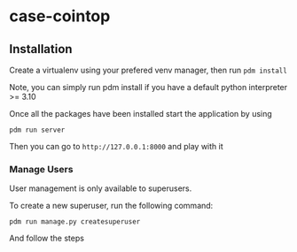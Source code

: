 # case-cointop

## Installation

Create a virtualenv using your prefered venv manager, then run `pdm install`

Note, you can simply run pdm install if you have a default python interpreter >= 3.10

Once all the packages have been installed start the application by using

```shell
pdm run server
```

Then you can go to `http://127.0.0.1:8000` and play with it

### Manage Users

User management is only available to superusers.

To create a new superuser, run the following command:

```shell
pdm run manage.py createsuperuser
```

And follow the steps
